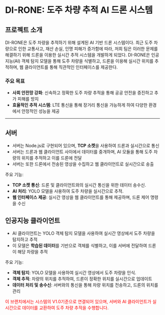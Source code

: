 # DI-RONE: 도주 차량 추적 AI 드론 시스템

## 프로젝트 소개

DI-RONE은 도주 차량을 추적하기 위해 설계된 AI 기반 드론 시스템이다.
최근 도주 차량으로 인한 교통사고, 재산 손실, 인명 피해가 증가함에 따라, 저희 팀은 이러한 문제를 해결하기 위해 드론을 이용한 실시간 추적 시스템을 개발하게 되었다.
DI-RONE은 인공지능(AI) 객체 탐지 모델을 통해 도주 차량을 식별하고, 드론을 이용해 실시간 위치를 추적하며, 웹 클라이언트를 통해 직관적인 인터페이스를 제공한다.

### 주요 목표
- **사회 안전망 강화**: 신속하고 정확한 도주 차량 추적을 통해 공공 안전을 증진하고 추가 피해를 방지
- **효율적인 추적 시스템**: LTE 통신을 통해 장거리 통신을 가능하게 하여 다양한 환경에서 안정적인 성능을 제공

---

## 서버
* 서버는 Node.js로 구현되어 있으며, **TCP 소켓**을 사용하여 드론과 실시간으로 통신
* 서버는 드론과 웹 클라이언트 사이에서 데이터를 중개하며, AI 모듈을 통해 도주 차량의 위치를 추적하고 이를 드론에 전달
* 서버는 또한 드론에서 전송된 영상을 수집하고 웹 클라이언트로 실시간으로 송출

주요 기능:
- **TCP 소켓 통신**: 드론 및 클라이언트와의 실시간 통신을 위한 데이터 송수신.
- **AI 처리**: YOLO 모델을 사용하여 도주 차량을 실시간으로 추적.
- **웹 인터페이스 제공**: 실시간 영상을 웹 클라이언트를 통해 제공하며, 드론 제어 명령을 수신

## 인공지능 클라이언트
* AI 클라이언트는 YOLO 객체 탐지 모델을 사용하여 실시간 영상에서 도주 차량을 탐지하고 추적
* 이 모델은 **학습된 데이터**를 기반으로 객체를 식별하고, 이를 서버에 전달하여 드론이 해당 차량을 추적

주요 기능:
- **객체 탐지**: YOLO 모델을 사용하여 실시간 영상에서 도주 차량을 인식.
- **객체 추적**: 차량의 위치를 추적하여, 드론이 정확한 위치를 실시간으로 업데이트
- **데이터 처리 및 송수신**: 서버와의 통신을 통해 차량 위치를 전송하고, 드론의 위치를 관리

<span style="color:red">이 브랜치에서는 시스템의 V1.0기준으로 연결되어 있으며, 서버와 AI 클라이언트가 실시간으로 데이터를 교환하여 도주 차량 추적을 수행합니다.</span>
